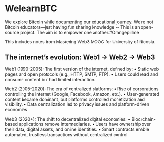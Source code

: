 # WelearnBTC
We explore ₿itcoin while documenting our educational journey. We're not ₿itcoin educators—just having fun sharing knowledge -- This is an open-source project. The aim is to empower one another.#Orangepillme

This includes notes from Mastering Web3 MOOC for University of Nicosia. 

## The internet’s evolution: Web1 -> Web2 -> Web3

Web1 (1990-2005): The first version of the internet, defined by:
 • Static web pages and open protocols (e.g., HTTP, SMTP, FTP).
 • Users could read and consume content but had limited interaction.
 
 Web2 (2005-2020): The era of centralized platforms:
 • Rise of corporations controlling the internet (Google, Facebook, Amazon, etc.).
 • User-generated content became dominant, but platforms controlled monetization and visibility.
 • Data centralization led to privacy issues and platform-driven economies

 Web3 (2020+): The shift to decentralized digital economies:
 • Blockchain-based applications remove intermediaries.
 • Users have ownership over their data, digital assets, and online identities.
 • Smart contracts enable automated, trustless transactions without centralized control
